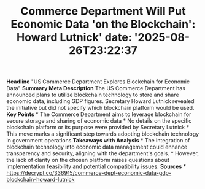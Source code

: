 ﻿---
title: "Commerce Department Will Put Economic Data 'on the Blockchain': Howard Lutnick'
date: '2025-08-26T23:22:37"
category: "Markets"
summary: ""
slug: "commerce department will put economic data on the blockchain"
source_urls:
  - "https://decrypt.co/336915/commerce-dept-economic-data-gdp-blockchain-howard-lutnick"
seo:
  title: "Commerce Department Will Put Economic Data 'on the Blockchain': Howard Lutnick | Hash n Hedge'
  description: '"
  keywords: ["news", "markets", "brief"]
---
**Headline** "US Commerce Department Explores Blockchain for Economic Data"  **Summary Meta Description** The US Commerce Department has announced plans to utilize blockchain technology to store and share economic data, including GDP figures. Secretary Howard Lutnick revealed the initiative but did not specify which blockchain platform would be used.  **Key Points**  * The Commerce Department aims to leverage blockchain for secure storage and sharing of economic data * No details on the specific blockchain platform or its purpose were provided by Secretary Lutnick * This move marks a significant step towards adopting blockchain technology in government operations  **Takeaways with Analysis**  * The integration of blockchain technology into economic data management could enhance transparency and security, aligning with the department's goals. * However, the lack of clarity on the chosen platform raises questions about implementation feasibility and potential compatibility issues.  **Sources** * https://decrypt.co/336915/commerce-dept-economic-data-gdp-blockchain-howard-lutnick 
